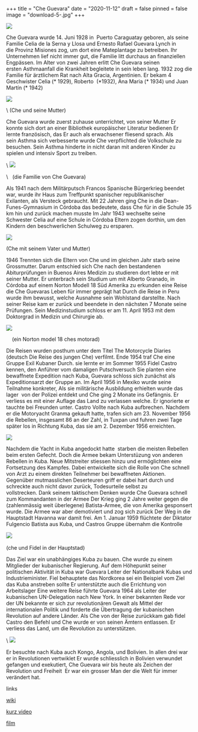 +++
title = "Che Guevara"
date = "2020-11-12"
draft = false
pinned = false
image = "download-5-.jpg"
+++


 [![](https://1.bp.blogspot.com/-qp1jyi4R_vs/X5f2rOr0FxI/AAAAAAAAFCw/OlUtLy2imM4himl5cV2EQpXN8EvgzawBwCLcBGAsYHQ/w400-h250/download.jpg)](https://www.blogger.com/blog/post/edit/7703410114569854784/6321650398524566074#)

Che Guevara wurde 14. Juni 1928 in  Puerto Caraguatay geboren, als seine Familie Celia de la Serna y Llosa und Ernesto Rafael Guevara Lynch in die Provinz Misiones zog, um dort eine Mateplantage zu betreiben. Ihr Unternehmen lief nicht immer gut, die Familie litt durchaus an finanziellen Engpässen. Im Alter von zwei Jahren erlitt Che Guevara seinen ersten Asthmaanfall die Krankheit begleitete in sein leben lang. 1932 zog die Familie für ärztlichem Rat nach Alta Gracia, Argentinien. Er bekam 4 Geschwister Celia (\* 1929), Roberto  (\*1932), Ana Maria (\* 1934) und Juan Martín (\* 1942) 

  [![](https://1.bp.blogspot.com/-gpSHs0hxRAo/X5lGtsdF-MI/AAAAAAAAFC8/KgdCmLjhFg0y88y83V9d1kxz5fzcs8yPQCLcBGAsYHQ/w400-h225/dowload.jpg)](https://www.blogger.com/blog/post/edit/7703410114569854784/6321650398524566074#) [](https://www.blogger.com/blog/post/edit/7703410114569854784/6321650398524566074#)

\    (Che und seine Mutter)



Che Guevara wurde zuerst zuhause unterrichtet, von seiner Mutter Er konnte sich dort an einer Bibliothek europäischer Literatur bedienen Er lernte französisch, das Er auch als erwachsener fliesend sprach. Als sein Asthma sich verbesserte wurde Che verpflichted die Volkschule zu besuchen. Sein Asthma hinderte in nicht daran mit anderen Kinder zu spielen und intensiv Sport zu treiben.



\    [![](https://1.bp.blogspot.com/-HpdPIJFFmUc/X5lKEb628-I/AAAAAAAAFDI/yJC4R681xuQ_gDTZ7BPFY2Ig6h5fpAG0QCLcBGAsYHQ/w400-h225/download%2B%25281%2529.jpg)](https://www.blogger.com/blog/post/edit/7703410114569854784/6321650398524566074#)

\      (die Familie von Che Guevara)

Als 1941 nach dem Militärputsch Francos Spanische Bürgerkrieg beendet war, wurde ihr Haus zum Treffpunkt spanischer republikanischer Exilanten, als Versteck gebraucht. Mit 22 Jahren ging Che in die Dean-Funes-Gymnasium in Córdoba das bedeutete, dass Che für in die Schule 35 km hin und zurück machen musste Im Jahr 1943 wechselte seine Schwester Celia auf eine Schule in Córdoba Eltern zogen dorthin, um den Kindern den beschwerlichen Schulweg zu ersparen.



![](https://1.bp.blogspot.com/-UTsSv4jk1dA/X5lbuxwK2gI/AAAAAAAAFDU/f6mFfeXPW08P-WkdWk0xwmXm_Nz2J0YCQCLcBGAsYHQ/s320/download%2B%25282%2529.jpg)

  (Che mit seinem Vater und Mutter)



1946 Trennten sich die Eltern von Che und im gleichen Jahr starb seine Grossmutter. Darum entschied sich Che nach den bestandenen Abiturprüfungen in Buenos Aires Medizin zu studieren dort lebte er mit seiner Mutter. Er unterbrach sein Studium um mit Alberto Granado, in Córdoba auf einem Norton Modell 18 Süd Amerika zu erkunden eine Reise die Che Guevaras Leben für immer geprägt hat Durch die Reise in Peru wurde ihm bewusst, welche Ausnahme sein Wohlstand darstellte. Nach seiner Reise kam er zurück und beendete in den nächsten 7 Monate seine Prüfungen. Sein Medizinstudium schloss er am 11. April 1953 mit dem Doktorgrad in Medizin und Chirurgie ab.



 [![](https://1.bp.blogspot.com/-KGUz7qsoSh8/X6ERA0Uhw8I/AAAAAAAAFEY/PueZt4SJAxMREUUlQYSd-HFdD57GXn6vgCLcBGAsYHQ/s320/download.jpg)](https://www.blogger.com/blog/post/edit/7703410114569854784/6321650398524566074#)

    (ein Norton model 18 ches motorad)

Die Reisen wurden posthum unter dem Titel The Motorcycle Diaries (deutsch Die Reise des jungen Che) verfilmt. Ende 1954 traf Che eine Gruppe Exil Kubaner Durch. sie lernte er im Sommer 1955 Fidel Castro kennen, den Anführer vom damaligen Putschversuch Sie planten eine bewaffnete Expedition nach Kuba, Guevara schloss sich zunächst als Expeditionsarzt der Gruppe an. Im April 1956 in Mexiko wurde seine Teilnahme konkreter, Als sie militärische Ausbildung erhielten wurde das lager  von der Polizei entdekt und Che ging 2 Monate ins Gefängnis. Er verliess es mit einer Auflage das Land zu verlassen welche. Er ignorierte er tauchte bei Freunden unter. Castro Vollte nach Kuba aufbrechen. Nachdem er die Motoryacht Granma gekauft hatte, trafen sich am 23. November 1956 die Rebellen, insgesamt 86 an der Zahl, in Tuxpan und fuhren zwei Tage später los in Richtung Kuba, das sie am 2. Dezember 1956 erreichten.



   [![](https://1.bp.blogspot.com/-qLCX6zUb1vU/X6EZsLPMKGI/AAAAAAAAFEk/_5frU1tGS2wmOX9aq1Wqn_etHs8qddBKgCLcBGAsYHQ/s320/download%2B%25283%2529.jpg)](https://www.blogger.com/blog/post/edit/7703410114569854784/6321650398524566074#)

Nachdem die Yacht in Kuba angedockt hatte  starben die meisten Rebellen beim ersten Gefecht. Doch die Armee bekam Unterstüzung von anderen Rebellen in Kuba. Neue Mitstreiter stiessen hinzu und ermöglichten eine Fortsetzung des Kampfes. Dabei entwickelte sich die Rolle von Che schnell von Arzt zu einem direkten Teilnehmer bei bewaffneten Aktionen. Gegenüber mutmasslichen Deserteuren griff er dabei hart durch und schreckte auch nicht davor zurück, Todesurteile selbst zu vollstrecken. Dank seinem taktischem Denken wurde Che Guevara schnell zum Kommandanten in der Armee Der Krieg ging 2 Jahre weiter gegen die (zahlenmässig weit überlegene) Batista-Armee, die von Amerika gesponsert wurde. Die Armee war aber demotiviert und zog sich zurück Der Weg in die Hauptstadt Havanna war damit frei. Am 1. Januar 1959 flüchtete der Diktator Fulgencio Batista aus Kuba, und Castros Gruppe übernahm die Kontrolle   



  [﻿![](https://1.bp.blogspot.com/-9YTZm-sVPCo/X6O-QtP7lrI/AAAAAAAAFE0/_yfKBdF0SasIuKwg9JcGOk83uuVPRZmBQCLcBGAsYHQ/s320/CheyFidel.jpg)﻿](https://www.blogger.com/blog/post/edit/7703410114569854784/6321650398524566074#)﻿

   (che und Fidel in der Hauptstad)

Das Ziel war ein unabhängiges Kuba zu bauen. Che wurde zu einem Mitglieder der kubanischer Regierung. Auf dem Höhepunkt seiner politischen Aktivität in Kuba war Guevara Leiter der Nationalbank Kubas und Industrieminister. Fiel behauptete das Nordkorea sei ein Beispiel vom Ziel das Kuba anstreben sollte Er unterstützte auch die Errichtung von Arbeitslager Eine weitere Reise führte Guevara 1964 als Leiter der kubanischen UN-Delegation nach New York. In einer bekannten Rede vor der UN bekannte er sich zur revolutionären Gewalt als Mittel der internationalen Politik und forderte die Übertragung der kubanischen Revolution auf andere Länder. Als Che von der Reise zurückkam gab fidel Castro den Befehl und Che wurde er von seinen Ämtern entlassen. Er verliess das Land, um die Revolution zu unterstützen. 



\    [![](https://1.bp.blogspot.com/-QTZapD9fsmw/X6PPTeEpadI/AAAAAAAAFFA/SN5wr-QHdOcZ8_a7nyu_2U8y3X995c46wCLcBGAsYHQ/s0/170px-Che_Guevara_-_Grab_in_Santa_Clara%252C_Kuba_%2528frag%2529.jpg)](https://www.blogger.com/blog/post/edit/7703410114569854784/6321650398524566074#)

Er besuchte nach Kuba auch Kongo, Angola, und Bolivien. In allen drei war er in Revolutionen vertwiklet Er wurde schliesslich in Bolivien verwundet gefangen und exekutiert, Che Guevara wir bis heute als Zeichen der Revolution und Freiheit  Er war ein grosser Man der die Welt für immer verändert hat.

links

[wiki](https://www.blogger.com/blog/post/edit/7703410114569854784/6321650398524566074#)

[kurz video](https://www.blogger.com/blog/post/edit/7703410114569854784/6321650398524566074#)

[film](https://www.blogger.com/blog/post/edit/7703410114569854784/6321650398524566074#)
